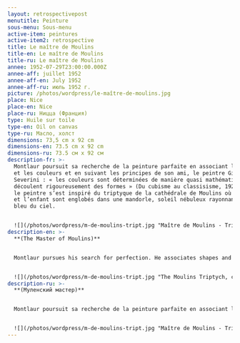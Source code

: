 ```yaml
---
layout: retrospectivepost
menutitle: Peinture
sous-menu: Sous-menu
active-item: peintures
active-item2: retrospective
title: Le maître de Moulins
title-en: Le maître de Moulins
title-ru: Le maître de Moulins
annee: 1952-07-29T23:00:00.000Z
annee-aff: juillet 1952
annee-aff-en: July 1952
annee-aff-ru: июль 1952 г.
picture: /photos/wordpress/le-maître-de-moulins.jpg
place: Nice
place-en: Nice
place-ru: Ницца (Франция)
type: Huile sur toile
type-en: Oil on canvas
type-ru: Масло, холст
dimensions: 73,5 cm x 92 cm
dimensions-en: 73.5 cm x 92 cm
dimensions-ru: 73.5 см x 92 см
description-fr: >-
  Montlaur poursuit sa recherche de la peinture parfaite en associant les formes
  et les couleurs et en suivant les principes de son ami, le peintre Gino
  Severini : « les couleurs sont déterminées de manière quasi mathématique et
  découlent rigoureusement des formes » (Du cubisme au classisisme, 1921). Ici,
  le peintre s’est inspiré du triptyque de la cathédrale de Moulins où la vierge
  et l’enfant sont englobés dans une mandorle, soleil nébuleux rayonnant dans le
  bleu du ciel.


  ![](/photos/wordpress/m-de-moulins-tript.jpg "Maître de Moulins - Triptyque, vers 1498, Cathédrale de Moulins (Wikipedia)")
description-en: >-
  **(The Master of Moulins)**


  Montlaur pursues his search for perfection. He associates shapes and colors following the principles of his friend, the painter Gino Severini: "the colors are determined in an almost mathematical way and follow rigorously from the forms" (*Du cubisme au classisisme, 1921*). Here, the painter was inspired by the triptych of the cathedral of Moulins where the virgin and the child are encompassed in a mandorla, a nebulous sun shining in the blue of the sky.


  ![](/photos/wordpress/m-de-moulins-tript.jpg "The Moulins Triptych, c. 1498, Moulins Cathedral (Wikipedia)")
description-ru: >-
  **(Муленский мастер)**   


  Montlaur poursuit sa recherche de la peinture parfaite en associant les formes et les couleurs et en suivant les principes de son ami, le peintre Gino Severini : « les couleurs sont déterminées de manière quasi mathématique et découlent rigoureusement des formes » (Du cubisme au classisisme, 1921). Ici, le peintre s’est inspiré du triptyque de la cathédrale de Moulins où la vierge et l’enfant sont englobés dans une mandorle, soleil nébuleux rayonnant dans le bleu du ciel.


  ![](/photos/wordpress/m-de-moulins-tript.jpg "Maître de Moulins - Triptyque, vers 1498, Cathédrale de Moulins (Wikipedia)")
---
```

